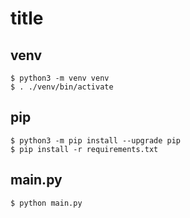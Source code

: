 # title

## venv
```
$ python3 -m venv venv
$ . ./venv/bin/activate
```

## pip
```
$ python3 -m pip install --upgrade pip
$ pip install -r requirements.txt
```

## main.py
```
$ python main.py
```
